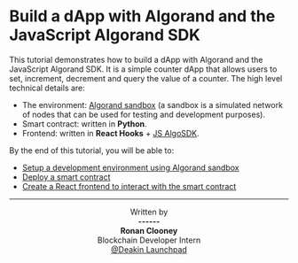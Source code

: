 # Build a dApp with Algorand and the JavaScript Algorand SDK

This tutorial demonstrates how to build a dApp with Algorand and the JavaScript Algorand SDK. It is a simple counter dApp that allows users to set, increment, decrement and query the value of a counter. The high level technical details are:

- The environment: [Algorand sandbox](https://github.com/algorand/sandbox) (a sandbox is a simulated network of nodes that can be used for testing and development purposes).
- Smart contract: written in <b>Python</b>.
- Frontend: written in <b>React Hooks</b> + [JS AlgoSDK](https://algorand.github.io/js-algorand-sdk/).

By the end of this tutorial, you will be able to:

- [Setup a development environment using Algorand sandbox](envSetup.md)
- [Deploy a smart contract](Smart-Contract-Deployment.md)
- [Create a React frontend to interact with the smart contract](#create-a-react-frontend)

---

<center> Written by </center>
<center><b> ------ </b></center>

<center><b> Ronan Clooney </b></center>
<center> Blockchain Developer Intern </center>
<center> <a href="https://deakin-launchpad.com/"> @Deakin Launchpad </a> </center>

<br />

